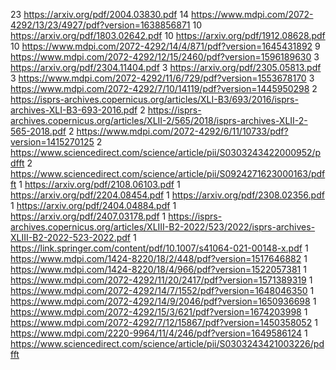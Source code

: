 23 https://arxiv.org/pdf/2004.03830.pdf
14 https://www.mdpi.com/2072-4292/13/23/4927/pdf?version=1638856871
10 https://arxiv.org/pdf/1803.02642.pdf
10 https://arxiv.org/pdf/1912.08628.pdf
10 https://www.mdpi.com/2072-4292/14/4/871/pdf?version=1645431892
9 https://www.mdpi.com/2072-4292/12/15/2460/pdf?version=1596189630
3 https://arxiv.org/pdf/2304.11404.pdf
3 https://arxiv.org/pdf/2305.05813.pdf
3 https://www.mdpi.com/2072-4292/11/6/729/pdf?version=1553678170
3 https://www.mdpi.com/2072-4292/7/10/14119/pdf?version=1445950298
2 https://isprs-archives.copernicus.org/articles/XLI-B3/693/2016/isprs-archives-XLI-B3-693-2016.pdf
2 https://isprs-archives.copernicus.org/articles/XLII-2/565/2018/isprs-archives-XLII-2-565-2018.pdf
2 https://www.mdpi.com/2072-4292/6/11/10733/pdf?version=1415270125
2 https://www.sciencedirect.com/science/article/pii/S0303243422000952/pdfft
2 https://www.sciencedirect.com/science/article/pii/S0924271623000163/pdfft
1 https://arxiv.org/pdf/2108.06103.pdf
1 https://arxiv.org/pdf/2204.08454.pdf
1 https://arxiv.org/pdf/2308.02356.pdf
1 https://arxiv.org/pdf/2404.04884.pdf
1 https://arxiv.org/pdf/2407.03178.pdf
1 https://isprs-archives.copernicus.org/articles/XLIII-B2-2022/523/2022/isprs-archives-XLIII-B2-2022-523-2022.pdf
1 https://link.springer.com/content/pdf/10.1007/s41064-021-00148-x.pdf
1 https://www.mdpi.com/1424-8220/18/2/448/pdf?version=1517646882
1 https://www.mdpi.com/1424-8220/18/4/966/pdf?version=1522057381
1 https://www.mdpi.com/2072-4292/11/20/2417/pdf?version=1571389319
1 https://www.mdpi.com/2072-4292/14/7/1552/pdf?version=1648046350
1 https://www.mdpi.com/2072-4292/14/9/2046/pdf?version=1650936698
1 https://www.mdpi.com/2072-4292/15/3/621/pdf?version=1674203998
1 https://www.mdpi.com/2072-4292/7/12/15867/pdf?version=1450358052
1 https://www.mdpi.com/2220-9964/11/4/246/pdf?version=1649586124
1 https://www.sciencedirect.com/science/article/pii/S0303243421003226/pdfft
